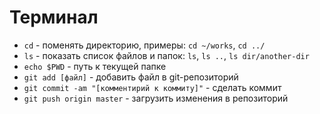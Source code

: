 # Терминал

- `cd` - поменять директорию, примеры: `cd ~/works`, `cd ../`
- `ls` - показать список файлов и папок: `ls`, `ls ..`, `ls dir/another-dir`
- `echo $PWD` - путь к текущей папке
- `git add [файл]` - добавить файл в git-репозиторий
- `git commit -am "[комментирий к коммиту]"` - сделать коммит
- `git push origin master` - загрузить изменения в репозиторий
